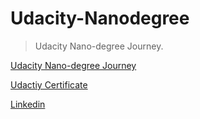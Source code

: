 # Udacity-Nanodegree

>Udacity Nano-degree Journey.

[Udacity Nano-degree Journey](https://nbviewer.jupyter.org/gist/Pabla007/34997e782c695b1f56a0f1b40999f5ad)

[Udactiy Certificate](https://confirm.udacity.com/DKNSDRDG)

[Linkedin](https://www.linkedin.com/in/pabla-simranjit-singh-083424133/)
